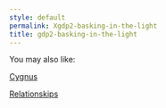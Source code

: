```yaml
---
style: default
permalink: Xgdp2-basking-in-the-light
title: gdp2-basking-in-the-light
---
```

You may also like:

[Cygnus](http://scp-wiki.net/cygnus)

[Relationskips](http://scp-wiki.net/relationskips)
